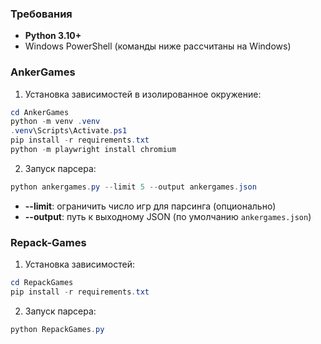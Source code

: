 ### Требования
- **Python 3.10+**
- Windows PowerShell (команды ниже рассчитаны на Windows)

### AnkerGames
1) Установка зависимостей в изолированное окружение:
```powershell
cd AnkerGames
python -m venv .venv
.venv\Scripts\Activate.ps1
pip install -r requirements.txt
python -m playwright install chromium
```
2) Запуск парсера:
```powershell
python ankergames.py --limit 5 --output ankergames.json
```
- **--limit**: ограничить число игр для парсинга (опционально)
- **--output**: путь к выходному JSON (по умолчанию `ankergames.json`)

### Repack-Games
1) Установка зависимостей:
```powershell
cd RepackGames
pip install -r requirements.txt
```
2) Запуск парсера:
```powershell
python RepackGames.py
```


